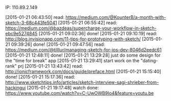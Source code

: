 IP: 110.89.2.149

[2015-01-21 06:43:50] read: https://medium.com/@KounterB/a-month-with-sketch-3-68c443fe5041
[2015-01-21 06:55:42] read: https://medium.com/@bazdeas/supercharge-your-workflow-in-sketch-ebc9e5274845
[2015-01-21 09:02:36] done!
[2015-01-21 09:10:19] read: http://blog.invisionapp.com/11-tips-for-prototyping-with-sketch/
[2015-01-21 09:39:26] done!
[2015-01-21 09:47:56] read: https://medium.com/@tilllur/managing-sketch-for-ios-dev-8046d2eedc61
[2015-01-21 12:48:11] done!
[2015-01-21 13:29:28] just do some design for the "time for break" app
[2015-01-21 13:29:41] start work on the "dating-rank" prj
[2015-01-21 13:43:42] read: http://ionicframework.com/docs/guide/preface.html
[2015-01-21 15:15:40] done!
[2015-01-21 15:17:36] read: http://www.sketchtips.info/articles/sketch-interview-sagi-shrieber-from-hackingui
[2015-01-21 19:17:48] watch done: https://www.youtube.com/watch?v=C-UwOWB9Io4&feature=youtu.be